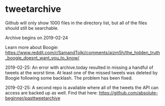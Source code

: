 # tweetarchive

Github will only show 1000 files in the directory list, but all of the files should still be searchable.

Archive begins on 2019-02-24

Learn more about Boogie: https://www.reddit.com/r/SamandTolki/comments/ajzm5h/the_hidden_truth_boogie_doesnt_want_you_to_know/

2019-02-25: An error with archive.today resulted in missing a handful of tweets at the worst time. At least one of the missed tweets was deleted by Boogie following some backlash. The problem has been fixed.

2019-02-25: A second repo is available where all of the tweets the API can access are backed up as well. Find that here: https://github.com/absolute-beginner/pasttweetarchive
